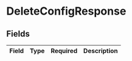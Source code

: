 # DeleteConfigResponse


## Fields

| Field       | Type        | Required    | Description |
| ----------- | ----------- | ----------- | ----------- |